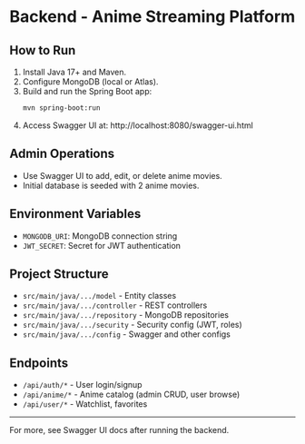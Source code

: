 # Backend - Anime Streaming Platform

## How to Run

1. Install Java 17+ and Maven.
2. Configure MongoDB (local or Atlas).
3. Build and run the Spring Boot app:
   ```bash
   mvn spring-boot:run
   ```
4. Access Swagger UI at: http://localhost:8080/swagger-ui.html

## Admin Operations
- Use Swagger UI to add, edit, or delete anime movies.
- Initial database is seeded with 2 anime movies.

## Environment Variables
- `MONGODB_URI`: MongoDB connection string
- `JWT_SECRET`: Secret for JWT authentication

## Project Structure
- `src/main/java/.../model` - Entity classes
- `src/main/java/.../controller` - REST controllers
- `src/main/java/.../repository` - MongoDB repositories
- `src/main/java/.../security` - Security config (JWT, roles)
- `src/main/java/.../config` - Swagger and other configs

## Endpoints
- `/api/auth/*` - User login/signup
- `/api/anime/*` - Anime catalog (admin CRUD, user browse)
- `/api/user/*` - Watchlist, favorites

---

For more, see Swagger UI docs after running the backend.
